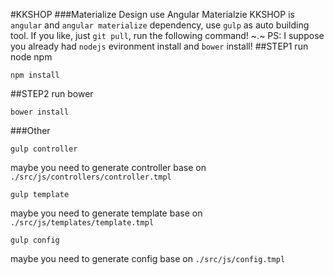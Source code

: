 #KKSHOP
###Materialize Design use Angular Materialzie 
KKSHOP is ```angular``` and ```angular materialize``` dependency, use ```gulp``` as auto building tool. If you like, just ```git pull```, run the following command! ~.~ PS: I suppose you already had ```nodejs``` evironment install and ```bower``` install!
##STEP1  run node npm
```
npm install
```
##STEP2  run bower
```
bower install 
```
###Other
>
```
gulp controller
```
maybe you need to generate controller base on ```./src/js/controllers/controller.tmpl```
```
gulp template
```
maybe you need to generate template base on ```./src/js/templates/template.tmpl```
```
gulp config
```
maybe you need to generate config base on ```./src/js/config.tmpl```
